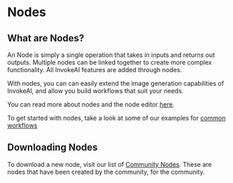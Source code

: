# Nodes

## What are Nodes?
An Node is simply a single operation that takes in inputs and returns
out outputs. Multiple nodes can be linked together to create more
complex functionality. All InvokeAI features are added through nodes.

With nodes, you can can easily extend the image generation capabilities of InvokeAI, and allow you build workflows that suit your needs. 

You can read more about nodes and the node editor [here](../nodes/NODES.md). 

To get started with nodes, take a look at some of our examples for [common workflows]()

## Downloading Nodes
To download a new node, visit our list of [Community Nodes](communityNodes.md). These are nodes that have been created by the community, for the community. 


